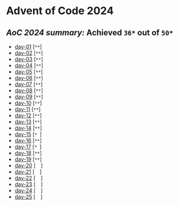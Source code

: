 # Advent of Code 2024

## ***AoC 2024 summary:* Achieved `36*` out of `50*`**
- [day-01](day-01/day-01.ipynb) [`**`]
- [day-02](day-02/day-02.ipynb) [`**`]
- [day-03](day-03/day-03.ipynb) [`**`]
- [day-04](day-04/day-04.ipynb) [`**`]
- [day-05](day-05/day-05.ipynb) [`**`]
- [day-06](day-06/day-06.ipynb) [`**`]
- [day-07](day-07/day-07.ipynb) [`**`]
- [day-08](day-08/day-08.ipynb) [`**`]
- [day-09](day-09/day-09.ipynb) [`**`]
- [day-10](day-10/day-10.ipynb) [`**`]
- [day-11](day-11/day-11.ipynb) [`**`]
- [day-12](day-12/day-12.ipynb) [`**`]
- [day-13](day-13/day-13.ipynb) [`**`]
- [day-14](day-14/day-14.ipynb) [`**`]
- [day-15](day-15/day-15.ipynb) [`* `]
- [day-16](day-16/day-16.ipynb) [`**`]
- [day-17](day-17/day-17.ipynb) [`* `]
- [day-18](day-18/day-18.ipynb) [`**`]
- [day-19](day-19/day-19.ipynb) [`**`]
- [day-20](day-20/day-20.ipynb) [`  `]
- [day-21](day-21/day-21.ipynb) [`  `]
- [day-22](day-22/day-22.ipynb) [`  `]
- [day-23](day-23/day-23.ipynb) [`  `]
- [day-24](day-24/day-24.ipynb) [`  `]
- [day-25](day-25/day-25.ipynb) [`  `]
